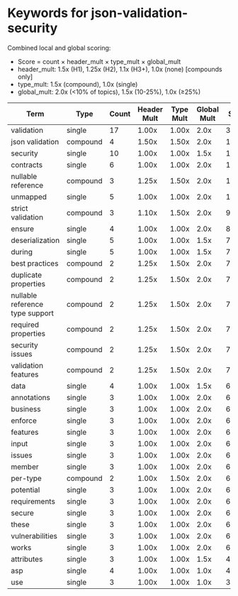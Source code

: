 # Keywords for json-validation-security

Combined local and global scoring:
- Score = count × header_mult × type_mult × global_mult
- header_mult: 1.5x (H1), 1.25x (H2), 1.1x (H3+), 1.0x (none) [compounds only]
- type_mult: 1.5x (compound), 1.0x (single)
- global_mult: 2.0x (<10% of topics), 1.5x (10-25%), 1.0x (≥25%)

| Term | Type | Count | Header Mult | Type Mult | Global Mult | Score |
|------|------|-------|-------------|-----------|-------------|-------|
| validation | single | 17 | 1.00x | 1.00x | 2.0x | 34.000 |
| json validation | compound | 4 | 1.50x | 1.50x | 2.0x | 18.000 |
| security | single | 10 | 1.00x | 1.00x | 1.5x | 15.000 |
| contracts | single | 6 | 1.00x | 1.00x | 2.0x | 12.000 |
| nullable reference | compound | 3 | 1.25x | 1.50x | 2.0x | 11.250 |
| unmapped | single | 5 | 1.00x | 1.00x | 2.0x | 10.000 |
| strict validation | compound | 3 | 1.10x | 1.50x | 2.0x | 9.900 |
| ensure | single | 4 | 1.00x | 1.00x | 2.0x | 8.000 |
| deserialization | single | 5 | 1.00x | 1.00x | 1.5x | 7.500 |
| during | single | 5 | 1.00x | 1.00x | 1.5x | 7.500 |
| best practices | compound | 2 | 1.25x | 1.50x | 2.0x | 7.500 |
| duplicate properties | compound | 2 | 1.25x | 1.50x | 2.0x | 7.500 |
| nullable reference type support | compound | 2 | 1.25x | 1.50x | 2.0x | 7.500 |
| required properties | compound | 2 | 1.25x | 1.50x | 2.0x | 7.500 |
| security issues | compound | 2 | 1.25x | 1.50x | 2.0x | 7.500 |
| validation features | compound | 2 | 1.25x | 1.50x | 2.0x | 7.500 |
| data | single | 4 | 1.00x | 1.00x | 1.5x | 6.000 |
| annotations | single | 3 | 1.00x | 1.00x | 2.0x | 6.000 |
| business | single | 3 | 1.00x | 1.00x | 2.0x | 6.000 |
| enforce | single | 3 | 1.00x | 1.00x | 2.0x | 6.000 |
| features | single | 3 | 1.00x | 1.00x | 2.0x | 6.000 |
| input | single | 3 | 1.00x | 1.00x | 2.0x | 6.000 |
| issues | single | 3 | 1.00x | 1.00x | 2.0x | 6.000 |
| member | single | 3 | 1.00x | 1.00x | 2.0x | 6.000 |
| per-type | compound | 2 | 1.00x | 1.50x | 2.0x | 6.000 |
| potential | single | 3 | 1.00x | 1.00x | 2.0x | 6.000 |
| requirements | single | 3 | 1.00x | 1.00x | 2.0x | 6.000 |
| secure | single | 3 | 1.00x | 1.00x | 2.0x | 6.000 |
| these | single | 3 | 1.00x | 1.00x | 2.0x | 6.000 |
| vulnerabilities | single | 3 | 1.00x | 1.00x | 2.0x | 6.000 |
| works | single | 3 | 1.00x | 1.00x | 2.0x | 6.000 |
| attributes | single | 3 | 1.00x | 1.00x | 1.5x | 4.500 |
| asp | single | 4 | 1.00x | 1.00x | 1.0x | 4.000 |
| use | single | 3 | 1.00x | 1.00x | 1.0x | 3.000 |
